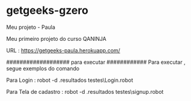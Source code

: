 # getgeeks-gzero
Meu projeto - Paula


 Meu primeiro projeto do curso QANINJA
 
 URL :  https://getgeeks-paula.herokuapp.com/
 
 ################### para executar ############
 Para executar , segue exemplos do comando
 
 Para Login  : robot -d .resultados testes\Login.robot
 
 
 Para Tela de cadastro  : robot -d .resultados testes\signup.robot
